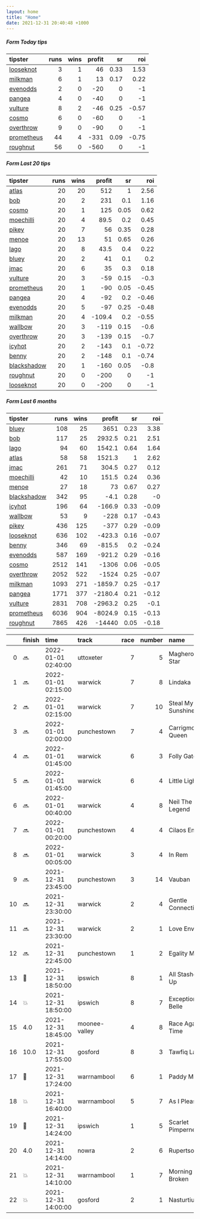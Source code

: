 ```yaml
---   
layout: home  
title: "Home"   
date: 2021-12-31 20:40:48 +1000  
---   
```



##### Form Today tips   

| tipster                                                       |   runs |   wins |   profit |   sr |   roi |
|:--------------------------------------------------------------|-------:|-------:|---------:|-----:|------:|
| [looseknot](https://mrwayneo.github.io/tips/looseknot.html)   |      3 |      1 |       46 | 0.33 |  1.53 |
| [milkman](https://mrwayneo.github.io/tips/milkman.html)       |      6 |      1 |       13 | 0.17 |  0.22 |
| [evenodds](https://mrwayneo.github.io/tips/evenodds.html)     |      2 |      0 |      -20 | 0    | -1    |
| [pangea](https://mrwayneo.github.io/tips/pangea.html)         |      4 |      0 |      -40 | 0    | -1    |
| [vulture](https://mrwayneo.github.io/tips/vulture.html)       |      8 |      2 |      -46 | 0.25 | -0.57 |
| [cosmo](https://mrwayneo.github.io/tips/cosmo.html)           |      6 |      0 |      -60 | 0    | -1    |
| [overthrow](https://mrwayneo.github.io/tips/overthrow.html)   |      9 |      0 |      -90 | 0    | -1    |
| [prometheus](https://mrwayneo.github.io/tips/prometheus.html) |     44 |      4 |     -331 | 0.09 | -0.75 |
| [roughnut](https://mrwayneo.github.io/tips/roughnut.html)     |     56 |      0 |     -560 | 0    | -1    |

##### Form Last 20 tips   

| tipster                                                         |   runs |   wins |   profit |   sr |   roi |
|:----------------------------------------------------------------|-------:|-------:|---------:|-----:|------:|
| [atlas](https://mrwayneo.github.io/tips/atlas.html)             |     20 |     20 |    512   | 1    |  2.56 |
| [bob](https://mrwayneo.github.io/tips/bob.html)                 |     20 |      2 |    231   | 0.1  |  1.16 |
| [cosmo](https://mrwayneo.github.io/tips/cosmo.html)             |     20 |      1 |    125   | 0.05 |  0.62 |
| [moechilli](https://mrwayneo.github.io/tips/moechilli.html)     |     20 |      4 |     89.5 | 0.2  |  0.45 |
| [pikey](https://mrwayneo.github.io/tips/pikey.html)             |     20 |      7 |     56   | 0.35 |  0.28 |
| [menoe](https://mrwayneo.github.io/tips/menoe.html)             |     20 |     13 |     51   | 0.65 |  0.26 |
| [lago](https://mrwayneo.github.io/tips/lago.html)               |     20 |      8 |     43.5 | 0.4  |  0.22 |
| [bluey](https://mrwayneo.github.io/tips/bluey.html)             |     20 |      2 |     41   | 0.1  |  0.2  |
| [jmac](https://mrwayneo.github.io/tips/jmac.html)               |     20 |      6 |     35   | 0.3  |  0.18 |
| [vulture](https://mrwayneo.github.io/tips/vulture.html)         |     20 |      3 |    -59   | 0.15 | -0.3  |
| [prometheus](https://mrwayneo.github.io/tips/prometheus.html)   |     20 |      1 |    -90   | 0.05 | -0.45 |
| [pangea](https://mrwayneo.github.io/tips/pangea.html)           |     20 |      4 |    -92   | 0.2  | -0.46 |
| [evenodds](https://mrwayneo.github.io/tips/evenodds.html)       |     20 |      5 |    -97   | 0.25 | -0.48 |
| [milkman](https://mrwayneo.github.io/tips/milkman.html)         |     20 |      4 |   -109.4 | 0.2  | -0.55 |
| [wallbow](https://mrwayneo.github.io/tips/wallbow.html)         |     20 |      3 |   -119   | 0.15 | -0.6  |
| [overthrow](https://mrwayneo.github.io/tips/overthrow.html)     |     20 |      3 |   -139   | 0.15 | -0.7  |
| [icyhot](https://mrwayneo.github.io/tips/icyhot.html)           |     20 |      2 |   -143   | 0.1  | -0.72 |
| [benny](https://mrwayneo.github.io/tips/benny.html)             |     20 |      2 |   -148   | 0.1  | -0.74 |
| [blackshadow](https://mrwayneo.github.io/tips/blackshadow.html) |     20 |      1 |   -160   | 0.05 | -0.8  |
| [roughnut](https://mrwayneo.github.io/tips/roughnut.html)       |     20 |      0 |   -200   | 0    | -1    |
| [looseknot](https://mrwayneo.github.io/tips/looseknot.html)     |     20 |      0 |   -200   | 0    | -1    |

##### Form Last 6 months   

| tipster                                                         |   runs |   wins |   profit |   sr |   roi |
|:----------------------------------------------------------------|-------:|-------:|---------:|-----:|------:|
| [bluey](https://mrwayneo.github.io/tips/bluey.html)             |    108 |     25 |   3651   | 0.23 |  3.38 |
| [bob](https://mrwayneo.github.io/tips/bob.html)                 |    117 |     25 |   2932.5 | 0.21 |  2.51 |
| [lago](https://mrwayneo.github.io/tips/lago.html)               |     94 |     60 |   1542.1 | 0.64 |  1.64 |
| [atlas](https://mrwayneo.github.io/tips/atlas.html)             |     58 |     58 |   1521.3 | 1    |  2.62 |
| [jmac](https://mrwayneo.github.io/tips/jmac.html)               |    261 |     71 |    304.5 | 0.27 |  0.12 |
| [moechilli](https://mrwayneo.github.io/tips/moechilli.html)     |     42 |     10 |    151.5 | 0.24 |  0.36 |
| [menoe](https://mrwayneo.github.io/tips/menoe.html)             |     27 |     18 |     73   | 0.67 |  0.27 |
| [blackshadow](https://mrwayneo.github.io/tips/blackshadow.html) |    342 |     95 |     -4.1 | 0.28 | -0    |
| [icyhot](https://mrwayneo.github.io/tips/icyhot.html)           |    196 |     64 |   -166.9 | 0.33 | -0.09 |
| [wallbow](https://mrwayneo.github.io/tips/wallbow.html)         |     53 |      9 |   -228   | 0.17 | -0.43 |
| [pikey](https://mrwayneo.github.io/tips/pikey.html)             |    436 |    125 |   -377   | 0.29 | -0.09 |
| [looseknot](https://mrwayneo.github.io/tips/looseknot.html)     |    636 |    102 |   -423.3 | 0.16 | -0.07 |
| [benny](https://mrwayneo.github.io/tips/benny.html)             |    346 |     69 |   -815.5 | 0.2  | -0.24 |
| [evenodds](https://mrwayneo.github.io/tips/evenodds.html)       |    587 |    169 |   -921.2 | 0.29 | -0.16 |
| [cosmo](https://mrwayneo.github.io/tips/cosmo.html)             |   2512 |    141 |  -1306   | 0.06 | -0.05 |
| [overthrow](https://mrwayneo.github.io/tips/overthrow.html)     |   2052 |    522 |  -1524   | 0.25 | -0.07 |
| [milkman](https://mrwayneo.github.io/tips/milkman.html)         |   1093 |    271 |  -1859.7 | 0.25 | -0.17 |
| [pangea](https://mrwayneo.github.io/tips/pangea.html)           |   1771 |    377 |  -2180.4 | 0.21 | -0.12 |
| [vulture](https://mrwayneo.github.io/tips/vulture.html)         |   2831 |    708 |  -2963.2 | 0.25 | -0.1  |
| [prometheus](https://mrwayneo.github.io/tips/prometheus.html)   |   6036 |    904 |  -8024.9 | 0.15 | -0.13 |
| [roughnut](https://mrwayneo.github.io/tips/roughnut.html)       |   7865 |    426 | -14440   | 0.05 | -0.18 |

|    | finish            | time                | track         |   race |   number | name               |   odds | tipster            |
|---:|:------------------|:--------------------|:--------------|-------:|---------:|:-------------------|-------:|:-------------------|
|  0 | :soon:            | 2022-01-01 02:40:00 | uttoxeter     |      7 |        5 | Magheroarty Star   |  12    | vulture,milkman    |
|  1 | :soon:            | 2022-01-01 02:15:00 | warwick       |      7 |        8 | Lindaka            |   4.8  | looseknot          |
|  2 | :soon:            | 2022-01-01 02:15:00 | warwick       |      7 |       10 | Steal My Sunshine  |   4.8  | overthrow          |
|  3 | :soon:            | 2022-01-01 02:00:00 | punchestown   |      7 |        4 | Carrigmoorna Queen |   4    | overthrow          |
|  4 | :soon:            | 2022-01-01 01:45:00 | warwick       |      6 |        3 | Folly Gate         |   6    | looseknot          |
|  5 | :soon:            | 2022-01-01 01:45:00 | warwick       |      6 |        4 | Little Light       |   4.8  | vulture,pangea     |
|  6 | :soon:            | 2022-01-01 00:40:00 | warwick       |      4 |        8 | Neil The Legend    |   4.75 | overthrow          |
|  7 | :soon:            | 2022-01-01 00:20:00 | punchestown   |      4 |        4 | Cilaos Emery       |   1.85 | overthrow          |
|  8 | :soon:            | 2022-01-01 00:05:00 | warwick       |      3 |        4 | In Rem             |   3    | vulture            |
|  9 | :soon:            | 2021-12-31 23:45:00 | punchestown   |      3 |       14 | Vauban             |   1.7  | evenodds,overthrow |
| 10 | :soon:            | 2021-12-31 23:30:00 | warwick       |      2 |        4 | Gentle Connections |   3.25 | overthrow          |
| 11 | :soon:            | 2021-12-31 23:30:00 | warwick       |      2 |        1 | Love Envoi         |   2.2  | milkman            |
| 12 | :soon:            | 2021-12-31 22:45:00 | punchestown   |      1 |        2 | Egality Mans       |   2.25 | overthrow          |
| 13 | :2nd_place_medal: | 2021-12-31 18:50:00 | ipswich       |      8 |        1 | All Stashed Up     |   1.73 | milkman            |
| 14 | :boom:            | 2021-12-31 18:50:00 | ipswich       |      8 |        7 | Exceptional Belle  |  10    | looseknot          |
| 15 | 4.0               | 2021-12-31 18:45:00 | moonee-valley |      4 |        8 | Race Against Time  |   6    | pangea             |
| 16 | 10.0              | 2021-12-31 17:55:00 | gosford       |      8 |        3 | Tawfiq Lass        |  10    | pangea             |
| 17 | :3rd_place_medal: | 2021-12-31 17:24:00 | warrnambool   |      6 |        1 | Paddy Mac          |   3.3  | vulture            |
| 18 | :boom:            | 2021-12-31 16:40:00 | warrnambool   |      5 |        7 | As I Please        |   6    | milkman            |
| 19 | :3rd_place_medal: | 2021-12-31 14:24:00 | ipswich       |      1 |        5 | Scarlet Pimpernel  |   1.8  | evenodds,overthrow |
| 20 | 4.0               | 2021-12-31 14:14:00 | nowra         |      2 |        6 | Rupertson          |   5    | vulture,milkman    |
| 21 | :boom:            | 2021-12-31 14:10:00 | warrnambool   |      1 |        7 | Morning Has Broken |   1.83 | vulture            |
| 22 | :boom:            | 2021-12-31 14:00:00 | gosford       |      2 |        1 | Nasturtium         |   1.38 | vulture            |